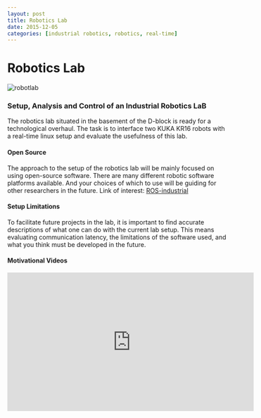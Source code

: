 ```yaml
---
layout: post
title: Robotics Lab
date: 2015-12-05
categories: [industrial robotics, robotics, real-time]
---
```

# Robotics Lab #

![robotlab]({{site.baseurl}}/assets/robotlab1.jpg)

### Setup, Analysis and Control of an Industrial Robotics LaB ###
The robotics lab situated in the basement of the D-block is ready for a technological overhaul. The task is to interface two KUKA KR16 robots with a real-time linux setup and evaluate the usefulness of this lab.

#### Open Source ####
The approach to the setup of the robotics lab will be mainly focused on using open-source software. There are many different robotic software platforms available. And your choices of which to use will be guiding for other researchers in the future. Link of interest: [ROS-industrial](http://rosindustrial.org/)

#### Setup Limitations ####
To facilitate future projects in the lab, it is important to find accurate descriptions of what one can do with the current lab setup. This means evaluating communication latency, the limitations of the software used, and what you think must be developed in the future.


#### Motivational Videos ####
<iframe width="560" height="315" src="https://www.youtube.com/embed/MtzU63GZE5k" frameborder="0" allowfullscreen></iframe>
